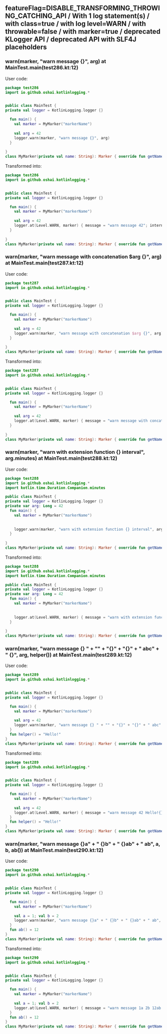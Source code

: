 ## featureFlag=DISABLE_TRANSFORMING_THROWING_CATCHING_API / With 1 log statement(s) / with class=true / with log level=WARN / with throwable=false / with marker=true / deprecated KLogger API / deprecated API with SLF4J placeholders



###  warn(marker, "warn message {}", arg) at MainTest.main(test286.kt:12)

User code:
```kotlin
package test286
import io.github.oshai.kotlinlogging.*


public class MainTest {
private val logger = KotlinLogging.logger {}

  fun main() {
    val marker = MyMarker("markerName")
    
    val arg = 42
    logger.warn(marker, "warn message {}", arg)
  }
  
}
class MyMarker(private val name: String): Marker { override fun getName() = name }

```
  
Transformed into:
```kotlin
package test286
import io.github.oshai.kotlinlogging.*


public class MainTest {
private val logger = KotlinLogging.logger {}

  fun main() {
    val marker = MyMarker("markerName")
    
    val arg = 42
    logger.at(Level.WARN, marker) { message = "warn message 42"; internalCompilerData = KLoggingEventBuilder.InternalCompilerData(messageTemplate = "\"warn message {}\"", className = "test286.MainTest", methodName = "main", fileName = "test286.kt", lineNumber = 12)
  }
  
}
class MyMarker(private val name: String): Marker { override fun getName() = name }

```

###  warn(marker, "warn message with concatenation $arg {}", arg) at MainTest.main(test287.kt:12)

User code:
```kotlin
package test287
import io.github.oshai.kotlinlogging.*


public class MainTest {
private val logger = KotlinLogging.logger {}

  fun main() {
    val marker = MyMarker("markerName")
    
    val arg = 42
    logger.warn(marker, "warn message with concatenation $arg {}", arg)
  }
  
}
class MyMarker(private val name: String): Marker { override fun getName() = name }

```
  
Transformed into:
```kotlin
package test287
import io.github.oshai.kotlinlogging.*


public class MainTest {
private val logger = KotlinLogging.logger {}

  fun main() {
    val marker = MyMarker("markerName")
    
    val arg = 42
    logger.at(Level.WARN, marker) { message = "warn message with concatenation 42 42"; internalCompilerData = KLoggingEventBuilder.InternalCompilerData(messageTemplate = "\"warn message with concatenation $arg {}\"", className = "test287.MainTest", methodName = "main", fileName = "test287.kt", lineNumber = 12)
  }
  
}
class MyMarker(private val name: String): Marker { override fun getName() = name }

```

###  warn(marker, "warn with extension function {} interval", arg.minutes) at MainTest.main(test288.kt:12)

User code:
```kotlin
package test288
import io.github.oshai.kotlinlogging.*
import kotlin.time.Duration.Companion.minutes

public class MainTest {
private val logger = KotlinLogging.logger {}
private var arg: Long = 42
  fun main() {
    val marker = MyMarker("markerName")
    
    
    logger.warn(marker, "warn with extension function {} interval", arg.minutes)
  }
  
}
class MyMarker(private val name: String): Marker { override fun getName() = name }

```
  
Transformed into:
```kotlin
package test288
import io.github.oshai.kotlinlogging.*
import kotlin.time.Duration.Companion.minutes

public class MainTest {
private val logger = KotlinLogging.logger {}
private var arg: Long = 42
  fun main() {
    val marker = MyMarker("markerName")
    
    
    logger.at(Level.WARN, marker) { message = "warn with extension function 42m interval"; internalCompilerData = KLoggingEventBuilder.InternalCompilerData(messageTemplate = "\"warn with extension function {} interval\"", className = "test288.MainTest", methodName = "main", fileName = "test288.kt", lineNumber = 12)
  }
  
}
class MyMarker(private val name: String): Marker { override fun getName() = name }

```

###  warn(marker, "warn message {} " + "" + "{}" + "{}" + " abc" + " {}", arg, helper()) at MainTest.main(test289.kt:12)

User code:
```kotlin
package test289
import io.github.oshai.kotlinlogging.*


public class MainTest {
private val logger = KotlinLogging.logger {}

  fun main() {
    val marker = MyMarker("markerName")
    
    val arg = 42
    logger.warn(marker, "warn message {} " + "" + "{}" + "{}" + " abc" + " {}", arg, helper())
  }
  fun helper() = "Hello!"
}
class MyMarker(private val name: String): Marker { override fun getName() = name }

```
  
Transformed into:
```kotlin
package test289
import io.github.oshai.kotlinlogging.*


public class MainTest {
private val logger = KotlinLogging.logger {}

  fun main() {
    val marker = MyMarker("markerName")
    
    val arg = 42
    logger.at(Level.WARN, marker) { message = "warn message 42 Hello!{} abc {}"; internalCompilerData = KLoggingEventBuilder.InternalCompilerData(messageTemplate = "\"warn message {} \" + \"\" + \"{}\" + \"{}\" + \" abc\" + \" {}\"", className = "test289.MainTest", methodName = "main", fileName = "test289.kt", lineNumber = 12)
  }
  fun helper() = "Hello!"
}
class MyMarker(private val name: String): Marker { override fun getName() = name }

```

###  warn(marker, "warn message {}a" + " {}b" + " {}ab" + " ab", a, b, ab()) at MainTest.main(test290.kt:12)

User code:
```kotlin
package test290
import io.github.oshai.kotlinlogging.*


public class MainTest {
private val logger = KotlinLogging.logger {}

  fun main() {
    val marker = MyMarker("markerName")
    
    val a = 1; val b = 2
    logger.warn(marker, "warn message {}a" + " {}b" + " {}ab" + " ab", a, b, ab())
  }
  fun ab() = 12
}
class MyMarker(private val name: String): Marker { override fun getName() = name }

```
  
Transformed into:
```kotlin
package test290
import io.github.oshai.kotlinlogging.*


public class MainTest {
private val logger = KotlinLogging.logger {}

  fun main() {
    val marker = MyMarker("markerName")
    
    val a = 1; val b = 2
    logger.at(Level.WARN, marker) { message = "warn message 1a 2b 12ab ab"; internalCompilerData = KLoggingEventBuilder.InternalCompilerData(messageTemplate = "\"warn message {}a\" + \" {}b\" + \" {}ab\" + \" ab\"", className = "test290.MainTest", methodName = "main", fileName = "test290.kt", lineNumber = 12)
  }
  fun ab() = 12
}
class MyMarker(private val name: String): Marker { override fun getName() = name }

```
